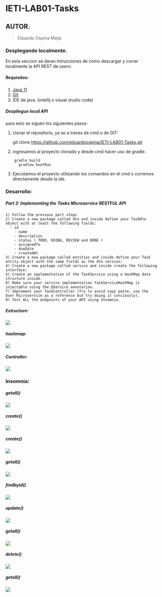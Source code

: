 # IETI-LAB01-Tasks

## AUTOR.

> Eduardo Ospina Mejia



### Desplegando localmente.

En esta seccion se daran intrucciones de como descargar y correr localmente la API REST de users:

##### Requisitos:
1)   [Java 11](https://www.java.com/download/ie_manual.jsp) 
2)   [Git](https://git-scm.com/downloads) 
3)   IDE de java. (intellij o visual studio code)

##### Despliegue local API

para esto se siguen los siguientes pasos:

1) clonar el repositorio, ya se a traves de cmd o de GIT: 

	git clone https://github.com/eduardoospina/IETI-LAB01-Tasks.git

2) ingresamos al proyecto clonado y desde cmd hacer uso de gradle. 

```maven
	gradle build
      gradlew bootRun
```


3) Ejecutamos el proyecto utilizando los comandos en el cmd o corremos directamente desde la ide.


### Desarrollo:


##### Part 2: Implementing the Tasks Microservice RESTFUL API

    1) Follow the previous part steps
    2) Create a new package called dto and inside define your TaskDto object with at least the following fields:
	  - id
        - name
        - description
        - status ( TODO, DOING, REVIEW and DONE )
        - assignedTo
        - dueDate
        - createdAt
    3) Create a new package called entities and inside define your Task entity object with the same fields as the dto version:
    4) Create a new package called service and inside create the following interface:
    5) Create an implementation of the TaskService using a HashMap data structure inside.
    6) Make sure your service implementation TaskServiceHashMap is injectable using the @Service annotation.
    7) Implement your TaskController (Try to avoid copy paste, use the User Microservice as a reference but try doing it conciously).
    8) Test ALL the endpoints of your API using Insomnia.




##### Estructure: 

![](https://i.postimg.cc/hPndfZxb/estrucutura-tareas.png)

##### hashmap: 

![](https://i.postimg.cc/fR2tqwPB/implementacion-hashmap-tareas.png)

##### Controller:

![](https://i.postimg.cc/jdhJN64V/controller-tareas.png)



### Insomnia: 


##### getall()
![](https://i.postimg.cc/KzL1Yt8H/insomian-task-1.png)

##### create()
![](https://i.postimg.cc/90hrwz4F/insomian-task-2.png)

##### create()
![](https://i.postimg.cc/NFkL6YT8/insomian-task-3.png)

##### getall()
![](https://i.postimg.cc/Y264KNV4/insomian-task-4.png)

##### findbyid()
![](https://i.postimg.cc/FsG71rhN/insomian-task-5.png)

##### update()
![](https://i.postimg.cc/1zVtWDw3/insomian-task-6.png)

##### getall()
![](https://i.postimg.cc/0QgNhr0d/insomian-task-7.png)

##### delete()
![](https://i.postimg.cc/8cNzP337/insomian-task-8.png)

##### getall()
![](https://i.postimg.cc/TY23zzgS/insomian-task-9.png)

